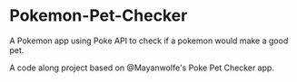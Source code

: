 # Pokemon-Pet-Checker
A Pokemon app using Poke API to check if a pokemon would make a good pet.

A code along project based on @Mayanwolfe's Poke Pet Checker app.
